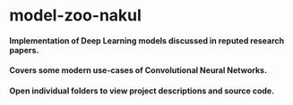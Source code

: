 # model-zoo-nakul

#### Implementation of Deep Learning models discussed in reputed research papers.

#### Covers some modern use-cases of Convolutional Neural Networks.

#### Open individual folders to view project descriptions and source code.
